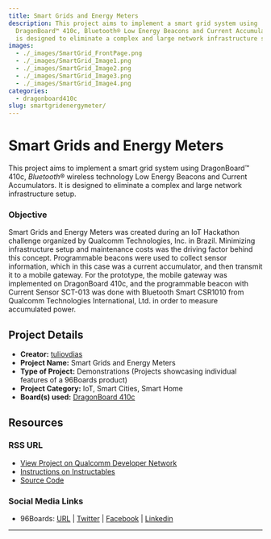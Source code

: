 ```yaml
---
title: Smart Grids and Energy Meters
description: This project aims to implement a smart grid system using
  DragonBoard™ 410c, Bluetooth® Low Energy Beacons and Current Accumulators. It
  is designed to eliminate a complex and large network infrastructure setup.
images:
  - ./_images/SmartGrid_FrontPage.png
  - ./_images/SmartGrid_Image1.png
  - ./_images/SmartGrid_Image2.png
  - ./_images/SmartGrid_Image3.png
  - ./_images/SmartGrid_Image4.png
categories:
  - dragonboard410c
slug: smartgridenergymeter/
---
```


# Smart Grids and Energy Meters

This project aims to implement a smart grid system using DragonBoard™ 410c, *Bluetooth*® wireless technology Low Energy Beacons and Current Accumulators. It is designed to eliminate a complex and large network infrastructure setup.

### Objective

Smart Grids and Energy Meters was created during an IoT Hackathon challenge organized by Qualcomm Technologies, Inc. in Brazil. Minimizing infrastructure setup and maintenance costs was the driving factor behind this concept. Programmable beacons were used to collect sensor information, which in this case was a current accumulator, and then transmit it to a mobile gateway. For the prototype, the mobile gateway was implemented on DragonBoard 410c, and the programmable beacon with Current Sensor SCT-013 was done with Bluetooth Smart CSR1010 from Qualcomm Technologies International, Ltd. in order to measure accumulated power.

## Project Details

- **Creator:** [tuliovdias](https://www.instructables.com/member/tuliovdias/)
- **Project Name:** Smart Grids and Energy Meters
- **Type of Project:** Demonstrations (Projects showcasing individual features of a 96Boards product)
- **Project Category:** IoT, Smart Cities, Smart Home
- **Board(s) used:** [DragonBoard 410c](https://www.96boards.org/product/dragonboard410c/)

## Resources

### RSS URL

- [View Project on Qualcomm Developer Network](https://developer.qualcomm.com/project/smart-grids-and-energy-meters)
- [Instructions on Instructables](http://www.instructables.com/id/Padrão-Na-Rede-1/)
- [Source Code](http://www.instructables.com/id/Padrão-Na-Rede-1/)

### Social Media Links

- 96Boards: [URL](https://www.96boards.org/) &#124; [Twitter](https://twitter.com/96boards) &#124; [Facebook](https://www.facebook.com/96Boards) &#124; [Linkedin](https://www.linkedin.com/company/{{site.linkedin_username}}/)

---
